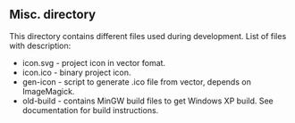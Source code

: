 ## Misc. directory
This directory contains different files used during development. List of files with description:
* icon.svg - project icon in vector fomat.
* icon.ico - binary project icon.
* gen-icon - script to generate .ico file from vector, depends on ImageMagick.
* old-build - contains MinGW build files to get Windows XP build. See documentation for build instructions.
